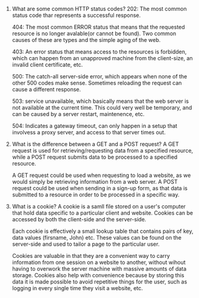 1) What are some common HTTP status codes?
	202: The most common status code thar represents a successful response.
	
	404: The most common ERROR status that means that the requested resource is no longer avalable(or cannot be found). Two common causes of these are types and the simple aging of the web.
	
	403: An error status that means access to the resources is forbidden, which can happen from an unapproved machine from the client-size, an invalid client certificate, etc.
	
	500: The catch-all server-side error, which appears when none of the other 500 codes make sense. Sometimes reloading the request can cause a different response.
	
	503: service unavailable, which basically means that the web server is not available at the current time. This could very well be 
	temporary, and can be caused by a server restart, maintenence, etc.
	
	504: Indicates a gateway timeout, can only happen in a setup that involvess a proxy server, and access to that server times out.

2) What is the difference between a GET and a POST request?
	A GET request is used for retrieving/requesting data from a specified resource, while a POST request submits data to be processed to a specified resource. 

	A GET request could be used when requesting to load a website, as we would simply be retrieving information from a web server. A POST request could be used when sending in a sign-up form, as that data is submitted to a resource in order to be processed in a specific way.

3) What is a cookie?
	A cookie is a samll file stored on a user's computer that hold data specific to a particular client and website. Cookies can be accessed by both the client-side and the server-side.
	
	Each cookie is effectively a small lookup table that contains pairs of key, data values (firsname, John) etc. These values can be found on the server-side and used to tailor a page to the particular user.
	
	Cookies are valuable in that they are a convenient way to carry information from one session on a website to another, without wihout having to overwork the server machine with massive amounts of data storage. Cookies also help with convenience because by storing this data it is made possible to avoid repetitive things for the user, such as logging in every single time they visit a website, etc.
